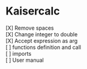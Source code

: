 ﻿# Kaisercalc


[X] Remove spaces  
[X] Change integer to double  
[X] Accept expression as arg  
[ ] functions definition and call  
[ ] imports  
[ ] User manual  

